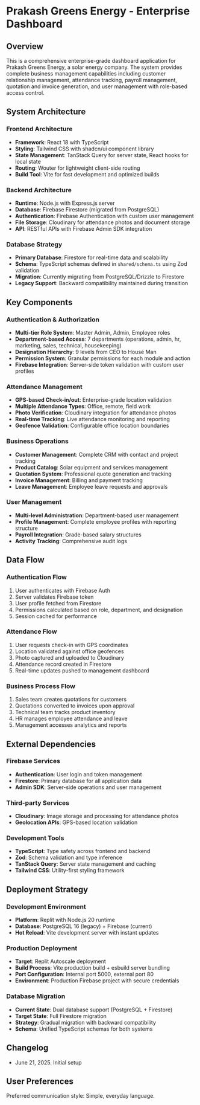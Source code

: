 # Prakash Greens Energy - Enterprise Dashboard

## Overview

This is a comprehensive enterprise-grade dashboard application for Prakash Greens Energy, a solar energy company. The system provides complete business management capabilities including customer relationship management, attendance tracking, payroll management, quotation and invoice generation, and user management with role-based access control.

## System Architecture

### Frontend Architecture
- **Framework**: React 18 with TypeScript
- **Styling**: Tailwind CSS with shadcn/ui component library
- **State Management**: TanStack Query for server state, React hooks for local state
- **Routing**: Wouter for lightweight client-side routing
- **Build Tool**: Vite for fast development and optimized builds

### Backend Architecture
- **Runtime**: Node.js with Express.js server
- **Database**: Firebase Firestore (migrated from PostgreSQL)
- **Authentication**: Firebase Authentication with custom user management
- **File Storage**: Cloudinary for attendance photos and document storage
- **API**: RESTful APIs with Firebase Admin SDK integration

### Database Strategy
- **Primary Database**: Firestore for real-time data and scalability
- **Schema**: TypeScript schemas defined in `shared/schema.ts` using Zod validation
- **Migration**: Currently migrating from PostgreSQL/Drizzle to Firestore
- **Legacy Support**: Backward compatibility maintained during transition

## Key Components

### Authentication & Authorization
- **Multi-tier Role System**: Master Admin, Admin, Employee roles
- **Department-based Access**: 7 departments (operations, admin, hr, marketing, sales, technical, housekeeping)
- **Designation Hierarchy**: 9 levels from CEO to House Man
- **Permission System**: Granular permissions for each module and action
- **Firebase Integration**: Server-side token validation with custom user profiles

### Attendance Management
- **GPS-based Check-in/out**: Enterprise-grade location validation
- **Multiple Attendance Types**: Office, remote, field work
- **Photo Verification**: Cloudinary integration for attendance photos
- **Real-time Tracking**: Live attendance monitoring and reporting
- **Geofence Validation**: Configurable office location boundaries

### Business Operations
- **Customer Management**: Complete CRM with contact and project tracking
- **Product Catalog**: Solar equipment and services management
- **Quotation System**: Professional quote generation and tracking
- **Invoice Management**: Billing and payment tracking
- **Leave Management**: Employee leave requests and approvals

### User Management
- **Multi-level Administration**: Department-based user management
- **Profile Management**: Complete employee profiles with reporting structure
- **Payroll Integration**: Grade-based salary structures
- **Activity Tracking**: Comprehensive audit logs

## Data Flow

### Authentication Flow
1. User authenticates with Firebase Auth
2. Server validates Firebase token
3. User profile fetched from Firestore
4. Permissions calculated based on role, department, and designation
5. Session cached for performance

### Attendance Flow
1. User requests check-in with GPS coordinates
2. Location validated against office geofences
3. Photo captured and uploaded to Cloudinary
4. Attendance record created in Firestore
5. Real-time updates pushed to management dashboard

### Business Process Flow
1. Sales team creates quotations for customers
2. Quotations converted to invoices upon approval
3. Technical team tracks product inventory
4. HR manages employee attendance and leave
5. Management accesses analytics and reports

## External Dependencies

### Firebase Services
- **Authentication**: User login and token management
- **Firestore**: Primary database for all application data
- **Admin SDK**: Server-side operations and user management

### Third-party Services
- **Cloudinary**: Image storage and processing for attendance photos
- **Geolocation APIs**: GPS-based location validation

### Development Tools
- **TypeScript**: Type safety across frontend and backend
- **Zod**: Schema validation and type inference
- **TanStack Query**: Server state management and caching
- **Tailwind CSS**: Utility-first styling framework

## Deployment Strategy

### Development Environment
- **Platform**: Replit with Node.js 20 runtime
- **Database**: PostgreSQL 16 (legacy) + Firebase (current)
- **Hot Reload**: Vite development server with instant updates

### Production Deployment
- **Target**: Replit Autoscale deployment
- **Build Process**: Vite production build + esbuild server bundling
- **Port Configuration**: Internal port 5000, external port 80
- **Environment**: Production Firebase project with secure credentials

### Database Migration
- **Current State**: Dual database support (PostgreSQL + Firestore)
- **Target State**: Full Firestore migration
- **Strategy**: Gradual migration with backward compatibility
- **Schema**: Unified TypeScript schemas for both systems

## Changelog

- June 21, 2025. Initial setup

## User Preferences

Preferred communication style: Simple, everyday language.